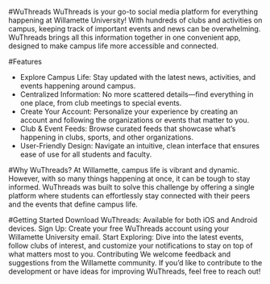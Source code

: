 #WuThreads
WuThreads is your go-to social media platform for everything happening at Willamette University! With hundreds of clubs and activities on campus, keeping track of important events and news can be overwhelming. WuThreads brings all this information together in one convenient app, designed to make campus life more accessible and connected.

#Features
- Explore Campus Life: Stay updated with the latest news, activities, and events happening around campus.
- Centralized Information: No more scattered details—find everything in one place, from club meetings to special events.
- Create Your Account: Personalize your experience by creating an account and following the organizations or events that matter to you.
- Club & Event Feeds: Browse curated feeds that showcase what’s happening in clubs, sports, and other organizations.
- User-Friendly Design: Navigate an intuitive, clean interface that ensures ease of use for all students and faculty.

#Why WuThreads?
At Willamette, campus life is vibrant and dynamic. However, with so many things happening at once, it can be tough to stay informed. WuThreads was built to solve this challenge by offering a single platform where students can effortlessly stay connected with their peers and the events that define campus life.

#Getting Started
Download WuThreads: Available for both iOS and Android devices.
Sign Up: Create your free WuThreads account using your Willamette University email.
Start Exploring: Dive into the latest events, follow clubs of interest, and customize your notifications to stay on top of what matters most to you.
Contributing
We welcome feedback and suggestions from the Willamette community. If you’d like to contribute to the development or have ideas for improving WuThreads, feel free to reach out!

